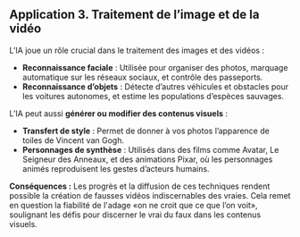 ## **Application 3. Traitement de l’image et de la vidéo**

L’IA joue un rôle crucial dans le traitement des images et des vidéos :

- **Reconnaissance faciale** : Utilisée pour organiser des photos, marquage automatique sur les réseaux sociaux, et contrôle des passeports.
- **Reconnaissance d’objets** : Détecte d’autres véhicules et obstacles pour les voitures autonomes, et estime les populations d’espèces sauvages.

L’IA peut aussi **générer ou modifier des contenus visuels** :

- **Transfert de style** : Permet de donner à vos photos l’apparence de toiles de Vincent van Gogh.
- **Personnages de synthèse** : Utilisés dans des films comme Avatar, Le Seigneur des Anneaux, et des animations Pixar, où les personnages animés reproduisent les gestes d’acteurs humains.

**Conséquences :** Les progrès et la diffusion de ces techniques rendent possible la création de fausses vidéos indiscernables des vraies. Cela remet en question la fiabilité de l'adage «on ne croit que ce que l’on voit», soulignant les défis pour discerner le vrai du faux dans les contenus visuels.
